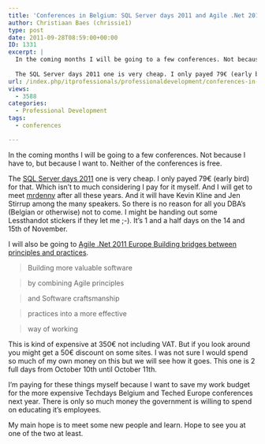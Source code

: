 ```yaml
---
title: 'Conferences in Belgium: SQL Server days 2011 and Agile .Net 2011'
author: Christiaan Baes (chrissie1)
type: post
date: 2011-09-28T08:59:00+00:00
ID: 1331
excerpt: |
  In the coming months I will be going to a few conferences. Not because I have to, but because I want to. Neither of the conferences is free. 
  
  The SQL Server days 2011 one is very cheap. I only payed 79€ (early bird) for that. Which isn't to much cons&hellip;
url: /index.php/itprofessionals/professionaldevelopment/conferences-in-belgium-sql-server/
views:
  - 3588
categories:
  - Professional Development
tags:
  - conferences

---
```

In the coming months I will be going to a few conferences. Not because I have to, but because I want to. Neither of the conferences is free. 

The [SQL Server days 2011][1] one is very cheap. I only payed 79€ (early bird) for that. Which isn&#8217;t to much considering I pay for it myself. And I will get to meet [mrdenny][2] after all these years. And it will have Kevin Kline and Jen Stirrup among the many speakers. So there is no reason for all you DBA&#8217;s (Belgian or otherwise) not to come. I might be handing out some Lessthandot stickers if they let me ;-). It&#8217;s 1 and a half days on the 14 and 15th of November.

I will also be going to [Agile .Net 2011 Europe Building bridges between principles and practices][3]. 

> Building more valuable software
  
> by combining Agile principles
  
> and Software craftsmanship
  
> practices into a more effective
  
> way of working

This is kind of expensive at 350€ not including VAT. But if you look around you might get a 50€ discount on some sites. I was not sure I would spend so much of my own money on this but we will see how it goes. This one is 2 full days from October 10th until October 11th. 

I&#8217;m paying for these things myself because I want to save my work budget for the more expensive Techdays Belgium and Teched Europe conferences next year. There is only so much money the government is willing to spend on educating it&#8217;s employees.

My main hope is to meet some new people and learn. Hope to see you at one of the two at least.

 [1]: http://www.sqlserverdays.be/
 [2]: https://twitter.com/#!/mrdenny
 [3]: http://agileminds.be/event/5